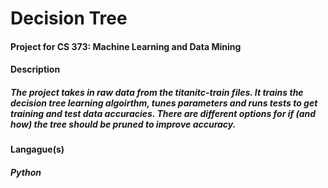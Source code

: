 # Decision Tree

#### Project for CS 373: Machine Learning and Data Mining

#### Description 
##### The project takes in raw data from the titanitc-train files. It trains the decision tree learning algoirthm, tunes parameters and runs tests to get training and test data accuracies. There are different options for if (and how) the tree should be pruned to improve accuracy.

#### Langague(s)
##### Python
